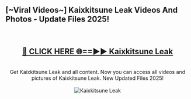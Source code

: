 <h2>[~Viral Videos~] Kaixkitsune Leak Videos And Photos - Update Files 2025!</h2>
<br>
<div align="center">
<h2><a href="https://top-ai-tools.click/QrbHav" rel="nofollow">🔴 CLICK HERE 🌐==►► Kaixkitsune Leak</a></h2>
<br>
Get Kaixkitsune Leak and all content. Now you can access all videos and pictures of Kaixkitsune Leak. New Updated Files 2025!
<br>
<br>
<a href="https://top-ai-tools.click/QrbHav" rel="nofollow" data-target="animated-image.originalLink"><img src="https://i.ibb.co.com/WyWwxjT/player-gif2.gif" alt="Kaixkitsune Leak" style="max-width: 100%; display: inline-block;" data-target="animated-image.originalImage"></a>
</div>
<br>